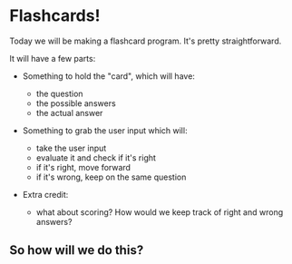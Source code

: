 # Flashcards!

Today we will be making a flashcard program. It's pretty straightforward.

It will have a few parts:

- Something to hold the "card", which will have:
  - the question
  - the possible answers
  - the actual answer

- Something to grab the user input which will:
  - take the user input
  - evaluate it and check if it's right
  - if it's right, move forward
  - if it's wrong, keep on the same question

- Extra credit:
  - what about scoring? How would we keep track of right and wrong answers?

## So how will we do this?
